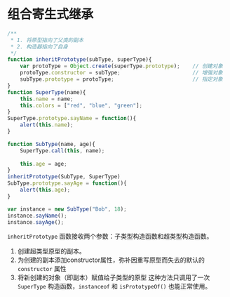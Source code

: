 # 组合寄生式继承

```js
/**
 * 1. 将原型指向了父类的副本
 * 2. 构造器指向了自身
 */
function inheritPrototype(subType, superType){
    var protoType = Object.create(superType.prototype);    // 创建对象
    protoType.constructor = subType;                       // 增强对象
    subType.prototype = protoType;                         // 指定对象
}
function SuperType(name){
    this.name = name;
    this.colors = ["red", "blue", "green"];
}
SuperType.prototype.sayName = function(){
    alert(this.name);
}

function SubType(name, age){
    SuperType.call(this, name);　　
    
    this.age = age;
}
inheritPrototype(SubType, SuperType)
SubType.prototype.sayAge = function(){
    alert(this.age);
}

var instance = new SubType("Bob", 18);
instance.sayName();
instance.sayAge();
```

`inheritPrototype` 函数接收两个参数：子类型构造函数和超类型构造函数。
1. 创建超类型原型的副本。
2. 为创建的副本添加constructor属性，弥补因重写原型而失去的默认的 `constructor` 属性
3. 将新创建的对象（即副本）赋值给子类型的原型
这种方法只调用了一次 `SuperType` 构造函数，`instanceof` 和 `isPrototypeOf()` 也能正常使用。

